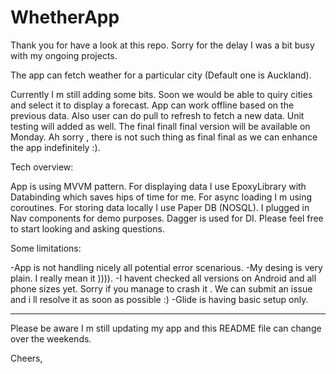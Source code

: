 # WhetherApp

Thank you for have a look at this repo. Sorry for the delay I was a bit busy with my ongoing projects.

The app can fetch weather for a particular city (Default one is Auckland).

Currently I m still adding some bits. Soon we would be able to quiry cities and select it to display a forecast. App can work offline based on the previous data. Also user can do pull to refresh to fetch a new data. Unit testing will added as well. 
The final finall final version will be available on Monday. Ah sorry , there is not such thing as final final as we can enhance the app indefinitely :). 

Tech overview:

App is using MVVM pattern. For displaying data I use EpoxyLibrary with Databinding which saves hips of time for me. For async loading I m using coroutines. For storing data locally I use Paper DB (NOSQL). I plugged in Nav components for demo purposes. Dagger is used for DI. Please feel free to start looking and asking questions. 

Some limitations:

-App is not handling nicely all potential error scenarious. 
-My desing is very plain. I really mean it )))).
-I havent checked all versions on Android and all phone sizes yet. Sorry if you manage to crash it . We can submit an issue and i ll resolve it as soon as possible :)
-Glide is having basic setup only.

---------- 

Please be aware I m still updating my app and this README file can change over the weekends.

Cheers,


